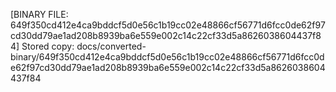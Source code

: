 [BINARY FILE: 649f350cd412e4ca9bddcf5d0e56c1b19cc02e48866cf56771d6fcc0de62f97cd30dd79ae1ad208b8939ba6e559e002c14c22cf33d5a8626038604437f84]
Stored copy: docs/converted-binary/649f350cd412e4ca9bddcf5d0e56c1b19cc02e48866cf56771d6fcc0de62f97cd30dd79ae1ad208b8939ba6e559e002c14c22cf33d5a8626038604437f84
